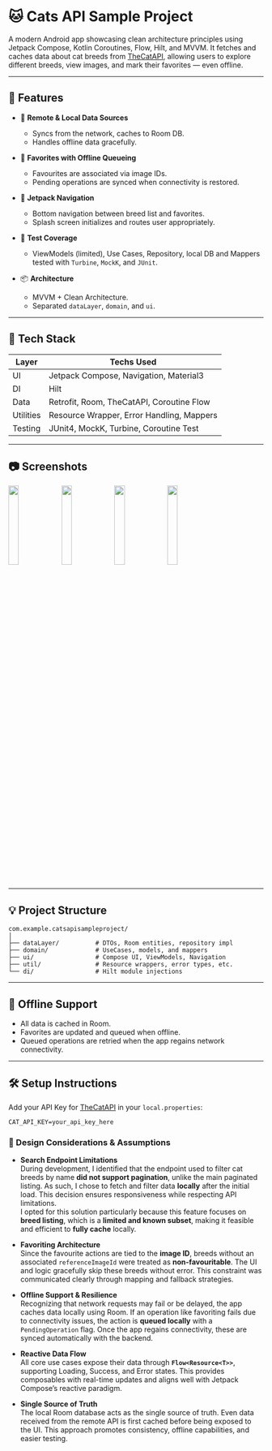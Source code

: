 # 🐱 Cats API Sample Project

A modern Android app showcasing clean architecture principles using Jetpack Compose, Kotlin Coroutines, Flow, Hilt, and MVVM. It fetches and caches data about cat breeds from [TheCatAPI](https://thecatapi.com), allowing users to explore different breeds, view images, and mark their favorites — even offline.

---

## 🚀 Features

- 📡 **Remote & Local Data Sources**  
  - Syncs from the network, caches to Room DB.
  - Handles offline data gracefully.

- 💾 **Favorites with Offline Queueing**  
  - Favourites are associated via image IDs.
  - Pending operations are synced when connectivity is restored.

- 🧭 **Jetpack Navigation**  
  - Bottom navigation between breed list and favorites.
  - Splash screen initializes and routes user appropriately.

- 🧪 **Test Coverage**  
  - ViewModels (limited), Use Cases, Repository, local DB and Mappers tested with `Turbine`, `MockK`, and `JUnit`.

- 📦 **Architecture**
  - MVVM + Clean Architecture.
  - Separated `dataLayer`, `domain`, and `ui`.

---

## 🧱 Tech Stack

| Layer        | Techs Used                                 |
|--------------|--------------------------------------------|
| UI           | Jetpack Compose, Navigation, Material3     |
| DI           | Hilt                                       |
| Data         | Retrofit, Room, TheCatAPI, Coroutine Flow  |
| Utilities    | Resource Wrapper, Error Handling, Mappers  |
| Testing      | JUnit4, MockK, Turbine, Coroutine Test     |

---

## 📷 Screenshots

<img src="https://github.com/user-attachments/assets/fdb5111a-130e-4d14-a950-44e74ab4f689" width=20% height=20%>


<img src="https://github.com/user-attachments/assets/74852d93-278f-41fe-b370-b49771623bbe" width=20% height=20%>


<img src="https://github.com/user-attachments/assets/2109fc58-49b9-4d94-bab9-2a160641ca60" width=20% height=20%>


<img src="https://github.com/user-attachments/assets/bf14430f-6eb8-4f48-a621-25580d33d428" width=20% height=20%>

---

## 💡 Project Structure

```
com.example.catsapisampleproject/
│
├── dataLayer/          # DTOs, Room entities, repository impl
├── domain/             # UseCases, models, and mappers
├── ui/                 # Compose UI, ViewModels, Navigation
├── util/               # Resource wrappers, error types, etc.
└── di/                 # Hilt module injections
```

---

## 🔄 Offline Support

- All data is cached in Room.
- Favorites are updated and queued when offline.
- Queued operations are retried when the app regains network connectivity.

---

## 🛠️ Setup Instructions

   Add your API Key for [TheCatAPI](https://thecatapi.com) in your `local.properties`:
   ```properties
   CAT_API_KEY=your_api_key_here
   ```

### 🧠 Design Considerations & Assumptions

- **Search Endpoint Limitations**  
  During development, I identified that the endpoint used to filter cat breeds by name **did not support pagination**, unlike the main paginated listing. As such, I chose to fetch and filter data **locally** after the initial load. This decision ensures responsiveness while respecting API limitations.  
  I opted for this solution particularly because this feature focuses on **breed listing**, which is a **limited and known subset**, making it feasible and efficient to **fully cache** locally.

- **Favoriting Architecture**  
  Since the favourite actions are tied to the **image ID**, breeds without an associated `referenceImageId` were treated as **non-favouritable**. The UI and logic gracefully skip these breeds without error. This constraint was communicated clearly through mapping and fallback strategies.

- **Offline Support & Resilience**  
  Recognizing that network requests may fail or be delayed, the app caches data locally using Room. If an operation like favoriting fails due to connectivity issues, the action is **queued locally** with a `PendingOperation` flag. Once the app regains connectivity, these are synced automatically with the backend.

- **Reactive Data Flow**  
  All core use cases expose their data through **`Flow<Resource<T>>`**, supporting Loading, Success, and Error states. This provides composables with real-time updates and aligns well with Jetpack Compose’s reactive paradigm.

- **Single Source of Truth**  
  The local Room database acts as the single source of truth. Even data received from the remote API is first cached before being exposed to the UI. This approach promotes consistency, offline capabilities, and easier testing.
